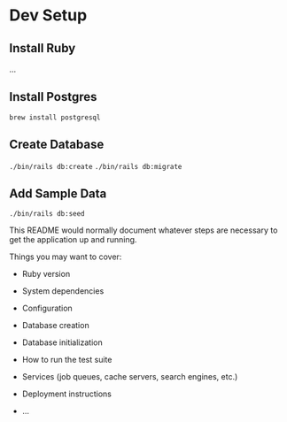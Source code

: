 # Dev Setup

## Install Ruby
...
## Install Postgres
`brew install postgresql`

## Create Database
`./bin/rails db:create`
`./bin/rails db:migrate`

## Add Sample Data
`./bin/rails db:seed`

This README would normally document whatever steps are necessary to get the
application up and running.

Things you may want to cover:

* Ruby version

* System dependencies

* Configuration

* Database creation

* Database initialization

* How to run the test suite

* Services (job queues, cache servers, search engines, etc.)

* Deployment instructions

* ...
